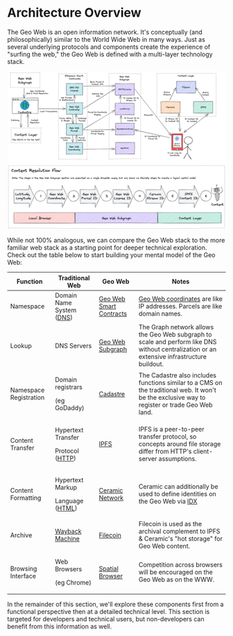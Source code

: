 # Architecture Overview

The Geo Web is an open information network. It's conceptually (and philosophically) similar to the World Wide Web in many ways. Just as several underlying protocols and components create the experience of "surfing the web," the Geo Web is defined with a multi-layer technology stack.

![High-level architecture overview of the Geo Web](<../.gitbook/assets/Geo Web Architecture Overview.png>)

While not 100% analogous, we can compare the Geo Web stack to the more familiar web stack as a starting point for deeper technical exploration. Check out the table below to start building your mental model of the Geo Web:

| Function               | Traditional Web                                                                                                         | Geo Web                                            | Notes                                                                                                                                          |
| ---------------------- | ----------------------------------------------------------------------------------------------------------------------- | -------------------------------------------------- | ---------------------------------------------------------------------------------------------------------------------------------------------- |
| Namespace              | Domain Name System ([DNS](https://en.wikipedia.org/wiki/Domain\_Name\_System))                                          | [Geo Web Smart Contracts](smart-contracts/)        | [Geo Web coordinates](smart-contracts/geo-web-coordinates.md) are like IP addresses. Parcels are like domain names.                            |
| Lookup                 | DNS Servers                                                                                                             | [Geo Web Subgraph](subgraph/)                      | The Graph network allows the Geo Web subgraph to scale and perform like DNS without centralization or an extensive infrastructure buildout.    |
| Namespace Registration | <p>Domain registrars</p><p>(eg GoDaddy)</p>                                                                             | [Cadastre](../concepts/cadastre-intro.md)          | The Cadastre also includes functions similar to a CMS on the traditional web. It won't be the exclusive way to register or trade Geo Web land. |
| Content Transfer       | <p>Hypertext Transfer</p><p>Protocol (<a href="https://en.wikipedia.org/wiki/Hypertext_Transfer_Protocol">HTTP</a>)</p> | [IPFS](https://ipfs.io)                            | IPFS is a peer-to-peer transfer protocol, so concepts around file storage differ from HTTP's client-server assumptions.                        |
| Content Formatting     | <p>Hypertext Markup</p><p>Language (<a href="https://en.wikipedia.org/wiki/HTML">HTML</a>)</p>                          | [Ceramic Network](https://www.ceramic.network)     | Ceramic can additionally be used to define identities on the Geo Web via [IDX](https://idx.xyz)                                                |
| Archive                | [Wayback Machine](https://archive.org/web/)                                                                             | [Filecoin](https://filecoin.io)                    | Filecoin is used as the archival complement to IPFS & Ceramic's "hot storage" for Geo Web content.                                             |
| Browsing Interface     | <p>Web Browsers</p><p>(eg Chrome)</p>                                                                                   | [Spatial Browser](../concepts/spatial-browsing.md) | Competition across browsers will be encouraged on the Geo Web as on the WWW.                                                                   |

In the remainder of this section, we'll explore these components first from a functional perspective then at a detailed technical level. This section is targeted for developers and technical users, but non-developers can benefit from this information as well.
